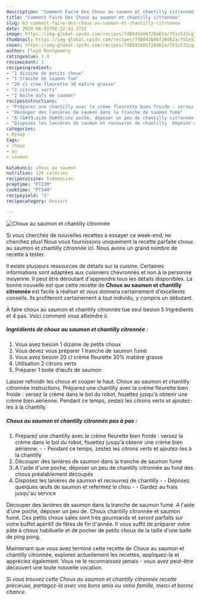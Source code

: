 ```yaml
---
description: "Comment Faire Des Choux au saumon et chantilly citronnée"
title: "Comment Faire Des Choux au saumon et chantilly citronnée"
slug: 63-comment-faire-des-choux-au-saumon-et-chantilly-citronnee
date: 2020-06-02T08:22:33.372Z
image: https://img-global.cpcdn.com/recipes/7d8041b06f28d62a/751x532cq70/choux-au-saumon-et-chantilly-citronnee-photo-principale-de-la-recette.jpg
thumbnail: https://img-global.cpcdn.com/recipes/7d8041b06f28d62a/751x532cq70/choux-au-saumon-et-chantilly-citronnee-photo-principale-de-la-recette.jpg
cover: https://img-global.cpcdn.com/recipes/7d8041b06f28d62a/751x532cq70/choux-au-saumon-et-chantilly-citronnee-photo-principale-de-la-recette.jpg
author: Floyd Montgomery
ratingvalue: 3.9
reviewcount: 3
recipeingredient:
- "1 dizaine de petits choux"
- "1 tranche de saumon fum"
- "20 cl crme fleurette 30 matire grasse"
- "2 citrons verts"
- "1 boite dufs de saumon"
recipeinstructions:
- "Préparez une chantilly avec la crème fleurette bien froide : versez la crème dans le bol du robot, fouettez jusqu&#39;à obtenir une crème bien aérienne.  Pendant ce temps, zestez les citrons verts et ajoutez-les à la chantilly"
- "Découper des lanières de saumon dans la tranche de saumon fumé"
- "A l&#39;aide d&#39;une poche, déposer un peu de chantilly citronnée au fond des choux préalablement découpés"
- "Disposez les lanières de saumon et recouvrez de chantilly  Déposez quelques œufs de saumon et refermez le chou  Gardez au frais jusqu&#39;au service"
categories:
- Resep
tags:
- choux
- au
- saumon

katakunci: choux au saumon 
nutrition: 120 calories
recipecuisine: Indonesian
preptime: "PT22M"
cooktime: "PT34M"
recipeyield: "3"
recipecategory: Dessert

---
```



![Choux au saumon et chantilly citronnée](https://img-global.cpcdn.com/recipes/7d8041b06f28d62a/751x532cq70/choux-au-saumon-et-chantilly-citronnee-photo-principale-de-la-recette.jpg)

Si vous cherchez de nouvelles recettes à essayer ce week-end, ne cherchez plus! Nous vous fournissons uniquement la recette parfaite choux au saumon et chantilly citronnée ici. Nous avons un grand nombre de recette à tester.

Il existe plusieurs ressources de détails sur la cuisine. Certaines informations sont adaptées aux cuisiniers chevronnés et non à la personne moyenne. Il peut être déroutant d'apprendre tous les détails disponibles. La bonne nouvelle est que cette recette de <strong> Choux au saumon et chantilly citronnée </strong> est facile à réaliser et vous donnera certainement d'excellents conseils. Ils profiteront certainement à tout individu, y compris un débutant.

<!--inarticleads1-->

À faire choux au saumon et chantilly citronnée tue seul besion 5 Ingrédients et 4 pas. Voici comment vous atteindre il.

##### Ingrédients de choux au saumon et chantilly citronnée :

1. Vous avez besoin 1 dizaine de petits choux
1. Vous devez vous préparer 1 tranche de saumon fumé
1. Vous avez besoin 20 cl crème fleurette 30% matière grasse
1. Utilisation 2 citrons verts
1. Préparer 1 boite d’œufs de saumon


Laisser refroidir les choux et couper le haut. Choux au saumon et chantilly citronnée instructions. Préparez une chantilly avec la crème fleurette bien froide : versez la crème dans le bol du robot, fouettez jusqu&#39;à obtenir une crème bien aérienne. Pendant ce temps, zestez les citrons verts et ajoutez-les à la chantilly. 

<!--inarticleads2-->

##### Choux au saumon et chantilly citronnée pas à pas :

1. Préparez une chantilly avec la crème fleurette bien froide : versez la crème dans le bol du robot, fouettez jusqu&#39;à obtenir une crème bien aérienne. -  - Pendant ce temps, zestez les citrons verts et ajoutez-les à la chantilly
1. Découper des lanières de saumon dans la tranche de saumon fumé
1. A l&#39;aide d&#39;une poche, déposer un peu de chantilly citronnée au fond des choux préalablement découpés
1. Disposez les lanières de saumon et recouvrez de chantilly -  - Déposez quelques œufs de saumon et refermez le chou -  - Gardez au frais jusqu&#39;au service


Découper des lanières de saumon dans la tranche de saumon fumé. A l&#39;aide d&#39;une poche, déposer un peu de. Choux chantilly citronnée et saumon fumé. Ces petits choux salés sont très gourmands et seront parfaits sur votre buffet apéritif de fêtes de fin d&#39;année. Il vous suffit de préparer votre pâte à choux habituelle et de pocher de petits choux de la taille d&#39;une balle de ping pong. 

<!--inarticleads1-->

<p>
Maintenant que vous avez terminé cette recette de Choux au saumon et chantilly citronnée, explorez actuellement les recettes, appliquez-la et appréciez également. Vous ne le reconnaissez jamais - vous avez peut-être découvert une toute nouvelle vocation.
</p>

<p>
<i>Si vous trouvez cette Choux au saumon et chantilly citronnée recette précieuse, partagez-la avec vos bons amis ou votre famille, merci et bonne chance.</i>
</p>
